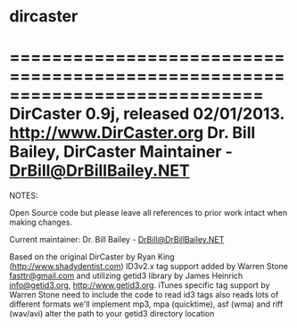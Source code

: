 # dircaster
============================================================================
 DirCaster 0.9j, released 02/01/2013. http://www.DirCaster.org
 Dr. Bill Bailey, DirCaster Maintainer - DrBill@DrBillBailey.NET
============================================================================

NOTES:

 Open Source code but please leave all references to prior work intact
 when making changes.

 Current maintainer: Dr. Bill Bailey - DrBill@DrBillBailey.NET

 Based on the original DirCaster by Ryan King (http://www.shadydentist.com)
 ID3v2.x tag support added by Warren Stone <fasttr@gmail.com> and
 utilizing getid3 library by James Heinrich <info@getid3.org>,
 http://www.getid3.org. iTunes specific tag support by Warren Stone
 need to include the code to read id3 tags also reads lots of different formats
 we'll implement mp3, mpa (quicktime), asf (wma) and riff (wav/avi)
 alter the path to your getid3 directory location